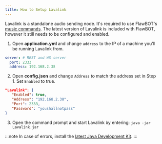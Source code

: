 ```yaml
---
title: How to Setup Lavalink
---
```


Lavalink is a standalone audio sending node. It's required to use FlawBOT's [music commands][music-link].
The latest version of Lavalink is included with FlawBOT, however it still needs to be configured and enabled.

1. Open **application.yml** and change `address` to the IP of a machine you'll be running Lavalink from.
```yml
server: # REST and WS server
  port: 2333
  address: 192.168.2.38
```
2. Open **config.json** and change `Address` to match the address set in Step 1. Set `Enabled` to true.
```json
"Lavalink": {
   "Enabled": true,
   "Address": "192.168.2.38",
   "Port": 2333,
   "Password": "youshallnotpass"
}
```
3. Open the command prompt and start Lavalink by entering: `java -jar Lavalink.jar`

:::note
In case of errors, install the [latest Java Development Kit][java-link].
:::

[lavalink-repo]: https://github.com/freyacodes/Lavalink
[java-link]: https://www.oracle.com/java/technologies/downloads/
[music-link]: https://www.criticalflaw.ca/FlawBOT/cmd/music/